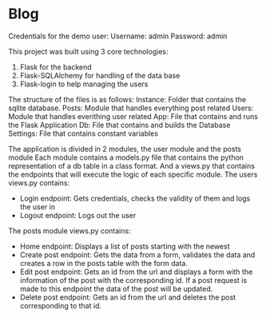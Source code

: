 # Blog
Credentials for the demo user:
Username: admin
Password: admin

This project was built using 3 core technologies:
1. Flask for the backend 
2. Flask-SQLAlchemy for handling of the data base
3. Flask-login to help managing the users


The structure of the files is as follows:
Instance: Folder that contains the sqlite database.
Posts: Module that handles everything post related
Users: Module that handles everithing user related
App: File that contains and runs the Flask Application
Db: File that contains and builds the Database
Settings: File that contains constant variables

The application is divided in 2 modules, the user module and the posts module
Each module contains a models.py file that contains the python representation
of a db table in a class format. And a views.py that contains the endpoints
that will execute the logic of each specific module.
The users views.py contains:
- Login endpoint: Gets credentials, checks the validity of them and logs the user in
- Logout endpoint: Logs out the user

The posts module views.py contains:
- Home endpoint: Displays a list of posts starting with the newest
- Create post endpoint: Gets the data from a form, validates the data and
creates a row in the posts table with the form data.
- Edit post endpoint: Gets an id from the url and displays a form with the information of
the post with the corresponding id. If a post request is made to this endpoint
the data of the post will be updated.
- Delete post endpoint: Gets an id from the url and deletes the post corresponding to
that id.


